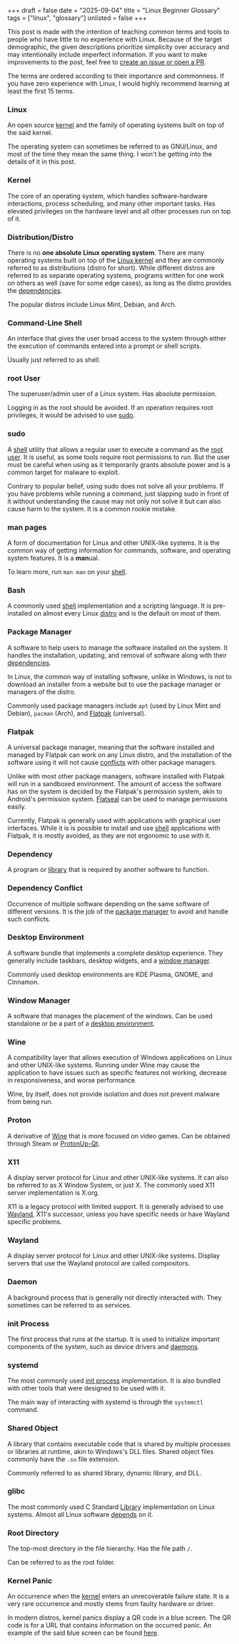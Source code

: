 +++
draft = false
date = "2025-09-04"
title = "Linux Beginner Glossary"
tags = ["linux", "glossary"]
unlisted = false
+++

This post is made with the intention of teaching common terms and tools to people who
have little to no experience with Linux. Because of the target demographic, the given
descriptions prioritize simplicity over accuracy and may intentionally include imperfect
information. If you want to make improvements to the post, feel free to [create an issue or open a PR](https://github.com/Brogolem35/brogolem35.github.io).

The terms are ordered according to their importance and commonness. If you have zero
experience with Linux, I would highly recommend learning at least the first 15 terms. 

### Linux

An open source [kernel](#kernel) and the family of operating systems built on top of
the said kernel.

The operating system can sometimes be referred to as GNU/Linux, and most of the time they
mean the same thing. I won't be getting into the details of it in this post.

### Kernel

The core of an operating system, which handles software-hardware interactions, process
scheduling, and many other important tasks. Has elevated privileges on the hardware level
and all other processes run on top of it.

### Distribution/Distro

There is no **one absolute Linux operating system**. There are many operating systems
built on top of the [Linux kernel](#kernel) and they are commonly referred to as distributions
(distro for short). While different distros are referred to as separate operating systems,
programs written for one work on others as well (save for some edge cases), as long
as the distro provides the [dependencies](#dependency).

The popular distros include Linux Mint, Debian, and Arch.

### Command-Line Shell

An interface that gives the user broad access to the system through either the execution
of commands entered into a prompt or shell scripts.

Usually just referred to as shell.

### root User

The superuser/admin user of a Linux system. Has absolute permission.

Logging in as the root should be avoided. If an operation requires root privileges, it
would be advised to use [sudo](#sudo).

### sudo

A [shell](#command-line-shell) utility that allows a regular user to execute a command as the [root user](#root-user).
It is useful, as some tools require root permissions to run. But the user must be careful
when using as it temporarily grants absolute power and is a common target for malware
to exploit.

Contrary to popular belief, using sudo does not solve all your problems. If you have
problems while running a command, just slapping sudo in front of it without understanding
the cause may not only not solve it but can also cause harm to the system. It is a
common rookie mistake.

### man pages

A form of documentation for Linux and other UNIX-like systems. It is the common way of
getting information for commands, software, and operating system features. It is a **man**ual.

To learn more, run `man man` on your [shell](#command-line-shell).

### Bash

A commonly used [shell](#command-line-shell) implementation and a scripting language. It
is pre-installed on almost every Linux [distro](#distributiondistro) and is the default
on most of them.

### Package Manager

A software to help users to manage the software installed on the system. It handles the
installation, updating, and removal of software along with their [dependencies](#dependency).

In Linux, the common way of installing software, unlike in Windows, is not to download
an installer from a website but to use the package manager or managers of the distro.

Commonly used package managers include `apt` (used by Linux Mint and Debian), `pacman` (Arch),
and [Flatpak](#flatpak) (universal).

### Flatpak

A universal package manager, meaning that the software installed and managed by Flatpak
can work on any Linux distro, and the installation of the software using it will not cause
[conflicts](#dependency-conflict) with other package managers.

Unlike with most other package managers, software installed with Flatpak will run in a sandboxed
environment. The amount of access the software has on the system is decided by the Flatpak's
permission system, akin to Android's permission system. [Flatseal](https://flathub.org/apps/com.github.tchx84.Flatseal)
can be used to manage permissions easily.

Currently, Flatpak is generally used with applications with graphical user interfaces.
While it is is possible to install and use [shell](#command-line-shell) applications with
Flatpak, it is mostly avoided, as they are not ergonomic to use with it.

### Dependency

A program or [library](#shared-object) that is required by another software to function.

### Dependency Conflict

Occurrence of multiple software depending on the same software of different versions.
It is the job of the [package manager](#package-manager) to avoid and handle such conflicts.

### Desktop Environment

A software bundle that implements a complete desktop experience. They generally
include taskbars, desktop widgets, and a [window manager](#window-manager).

Commonly used desktop environments are KDE Plasma, GNOME, and Cinnamon.

### Window Manager

A software that manages the placement of the windows. Can be used standalone or be a part
of a [desktop environment](#desktop-environment).

### Wine

A compatibility layer that allows execution of Windows applications on Linux and other
UNIX-like systems. Running under Wine may cause the application to have issues such as
specific features not working, decrease in responsiveness, and worse performance.

Wine, by itself, does not provide isolation and does not prevent malware from being run.

### Proton

A derivative of [Wine](#wine) that is more focused on video games. Can be obtained
through Steam or [ProtonUp-Qt](https://github.com/DavidoTek/ProtonUp-Qt).

### X11

A display server protocol for Linux and other UNIX-like systems. It can also be referred
to as X Window System, or just X. The commonly used X11 server implementation is X.org.

X11 is a legacy protocol with limited support. It is generally advised to use [Wayland](#wayland),
X11's successor, unless you have specific needs or have Wayland specific problems.

### Wayland

A display server protocol for Linux and other UNIX-like systems. Display servers that
use the Wayland protocol are called compositors.

### Daemon

A background process that is generally not directly interacted with. They sometimes can be
referred to as services. 

### init Process

The first process that runs at the startup. It is used to initialize important components
of the system, such as device drivers and [daemons](#daemon).

### systemd

The most commonly used [init process](#init-process) implementation. It is also bundled
with other tools that were designed to be used with it.

The main way of interacting with systemd is through the `systemctl` command.

### Shared Object

A library that contains executable code that is shared by multiple processes or libraries
at runtime, akin to Windows's DLL files. Shared object files commonly have the `.so` file
extension.

Commonly referred to as shared library, dynamic library, and DLL.

### glibc

The most commonly used C Standard [Library](#shared-object) implementation on Linux systems.
Almost all Linux software [depends](#dependency) on it.

### Root Directory

The top-most directory in the file hierarchy. Has the file path `/`.

Can be referred to as the root folder.

### Kernel Panic

An occurrence when the [kernel](#kernel) enters an unrecoverable failure state. It is
a very rare occurrence and mostly stems from faulty hardware or driver.

In modern distros, kernel panics display a QR code in a blue screen. The QR code is for
a URL that contains information on the occurred panic. An example of the said blue screen
can be found [here](https://bbs.archlinux.org/viewtopic.php?pid=2256536#p2256536).
